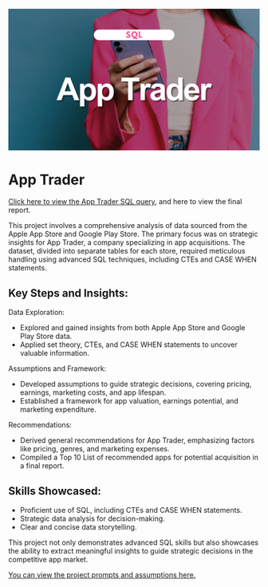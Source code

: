 ![ ](cover_apptrader.png)

# App Trader

[Click here to view the App Trader SQL query](https://github.com/jessicabohannon/app_trader/blob/main/app_trader.sql), and here to view the final report.

This project involves a comprehensive analysis of data sourced from the Apple App Store and Google Play Store. The primary focus was on strategic insights for App Trader, a company specializing in app acquisitions. The dataset, divided into separate tables for each store, required meticulous handling using advanced SQL techniques, including CTEs and CASE WHEN statements.

## Key Steps and Insights:

Data Exploration:
* Explored and gained insights from both Apple App Store and Google Play Store data.
* Applied set theory, CTEs, and CASE WHEN statements to uncover valuable information.

Assumptions and Framework:
* Developed assumptions to guide strategic decisions, covering pricing, earnings, marketing costs, and app lifespan.
* Established a framework for app valuation, earnings potential, and marketing expenditure.

Recommendations:
* Derived general recommendations for App Trader, emphasizing factors like pricing, genres, and marketing expenses.
* Compiled a Top 10 List of recommended apps for potential acquisition in a final report.

## Skills Showcased:
* Proficient use of SQL, including CTEs and CASE WHEN statements.
* Strategic data analysis for decision-making.
* Clear and concise data storytelling.

This project not only demonstrates advanced SQL skills but also showcases the ability to extract meaningful insights to guide strategic decisions in the competitive app market.

[You can view the project prompts and assumptions here.](https://github.com/jessicabohannon/app_trader/blob/main/project_guide.md)